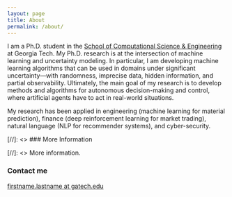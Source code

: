 ```yaml
---
layout: page
title: About
permalink: /about/
---
```


I am a Ph.D. student in the [School of Computational Science & Engineering](https://https://www.cse.gatech.edu/) at Georgia Tech. My Ph.D. research is at the intersection of machine learning and uncertainty modeling. In particular, I am developing machine learning algorithms that can be used in domains under significant uncertainty—with randomness, imprecise data, hidden information, and partial observability. Ultimately, the main goal of my research is to develop methods and algorithms for autonomous decision-making and control, where artificial agents have to act in real-world situations.

My research has been applied in engineering (machine learning for material prediction), finance (deep reinforcement learning for market trading), natural language (NLP for recommender systems), and cyber-security. 


[//]: <> ### More Information

[//]: <> More information.

### Contact me

[firstname.lastname at gatech.edu](mailto:email@domain.com)
